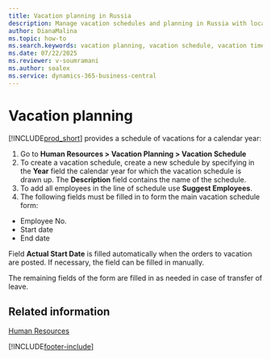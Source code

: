 ```yaml
---
title: Vacation planning in Russia
description: Manage vacation schedules and planning in Russia with localized enhancements for compliance and efficiency.
author: DianaMalina
ms.topic: how-to
ms.search.keywords: vacation planning, vacation schedule, vacation time, Russia
ms.date: 07/22/2025
ms.reviewer: v-soumramani
ms.author: soalex
ms.service: dynamics-365-business-central
---
```


# Vacation planning

[!INCLUDE[prod_short](../../includes/prod_short.md)] provides a schedule of vacations for a calendar year:

1. Go to **Human Resources > Vacation Planning > Vacation Schedule**
1. To create a vacation schedule, create a new schedule by specifying in the **Year** field the calendar year for which the vacation schedule is drawn up. The **Description** field contains the name of the schedule.
1. To add all employees in the line of schedule use **Suggest Employees**.
1. The following fields must be filled in to form the main vacation schedule form:

- Employee No.
- Start date
- End date

Field **Actual Start Date** is filled automatically when the orders to vacation are posted. If necessary, the field can be filled in manually.

The remaining fields of the form are filled in as needed in case of transfer of leave.

## Related information

[Human Resources](Human-Resources.md)  

[!INCLUDE[footer-include](../../includes/footer-banner.md)]
